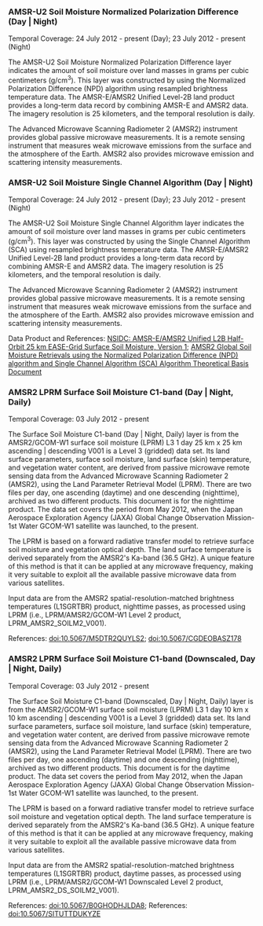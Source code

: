 ### AMSR-U2 Soil Moisture Normalized Polarization Difference (Day | Night)
Temporal Coverage: 24 July 2012 - present (Day); 23 July 2012 - present (Night)

The AMSR-U2 Soil Moisture Normalized Polarization Difference layer indicates the amount of soil moisture over land masses in grams per cubic centimeters (g/cm<sup>3</sup>). This layer was constructed by using the Normalized Polarization Difference (NPD) algorithm using resampled brightness temperature data. The AMSR-E/AMSR2 Unified Level-2B land product provides a long-term data record by combining AMSR-E and AMSR2 data. The imagery resolution is 25 kilometers, and the temporal resolution is daily.

The Advanced Microwave Scanning Radiometer 2 (AMSR2) instrument provides global passive microwave measurements. It is a remote sensing instrument that measures weak microwave emissions from the surface and the atmosphere of the Earth. AMSR2 also provides microwave emission and scattering intensity measurements.

### AMSR-U2 Soil Moisture Single Channel Algorithm (Day | Night)
Temporal Coverage: 24 July 2012 - present (Day); 23 July 2012 - present (Night)

The AMSR-U2 Soil Moisture Single Channel Algorithm layer indicates the amount of soil moisture over land masses in grams per cubic centimeters (g/cm<sup>3</sup>). This layer was constructed by using the Single Channel Algorithm (SCA) using resampled brightness temperature data. The AMSR-E/AMSR2 Unified Level-2B land product provides a long-term data record by combining AMSR-E and AMSR2 data. The imagery resolution is 25 kilometers, and the temporal resolution is daily.

The Advanced Microwave Scanning Radiometer 2 (AMSR2) instrument provides global passive microwave measurements. It is a remote sensing instrument that measures weak microwave emissions from the surface and the atmosphere of the Earth. AMSR2 also provides microwave emission and scattering intensity measurements.

Data Product and References:
[NSIDC: AMSR-E/AMSR2 Unified L2B Half-Orbit 25 km EASE-Grid Surface Soil Moisture, Version 1](http://nsidc.org/data/au_land);
[AMSR2 Global Soil Moisture Retrievals using the Normalized Polarization Difference (NPD) algorithm and Single Channel Algorithm (SCA) Algorithm Theoretical Basis Document](http://nsidc.org/sites/nsidc.org/files/technical-references/AMSR2_ATBD.DOCX)

### AMSR2 LPRM Surface Soil Moisture C1-band (Day | Night, Daily)
Temporal Coverage: 03 July 2012 - present

The Surface Soil Moisture C1-band (Day | Night, Daily) layer is from the AMSR2/GCOM-W1 surface soil moisture (LPRM) L3 1 day 25 km x 25 km ascending | descending V001 is a Level 3 (gridded) data set. Its land surface parameters, surface soil moisture, land surface (skin) temperature, and vegetation water content, are derived from passive microwave remote sensing data from the Advanced Microwave Scanning Radiometer 2 (AMSR2), using the Land Parameter Retrieval Model (LPRM). There are two files per day, one ascending (daytime) and one descending (nighttime), archived as two different products. This document is for the nighttime product. The data set covers the period from May 2012, when the Japan Aerospace Exploration Agency (JAXA) Global Change Observation Mission-1st Water GCOM-W1 satellite was launched, to the present.

The LPRM is based on a forward radiative transfer model to retrieve surface soil moisture and vegetation optical depth. The land surface temperature is derived separately from the AMSR2's Ka-band (36.5 GHz). A unique feature of this method is that it can be applied at any microwave frequency, making it very suitable to exploit all the available passive microwave data from various satellites.

Input data are from the AMSR2 spatial-resolution-matched brightness temperatures (L1SGRTBR) product, nighttime passes, as processed using LPRM (i.e., LPRM/AMSR2/GCOM-W1 Level 2 product, LPRM_AMSR2_SOILM2_V001).

References: [doi:10.5067/M5DTR2QUYLS2](https://dx.doi.org/10.5067/M5DTR2QUYLS2); [doi:10.5067/CGDEOBASZ178](https://dx.doi.org/10.5067/CGDEOBASZ178)

### AMSR2 LPRM  Surface Soil Moisture C1-band (Downscaled, Day | Night, Daily)
Temporal Coverage: 03 July 2012 - present

The Surface Soil Moisture C1-band (Downscaled, Day | Night, Daily) layer is from the AMSR2/GCOM-W1 surface soil moisture (LPRM) L3 1 day 10 km x 10 km ascending | descending V001 is a Level 3 (gridded) data set. Its land surface parameters, surface soil moisture, land surface (skin) temperature, and vegetation water content, are derived from passive microwave remote sensing data from the Advanced Microwave Scanning Radiometer 2 (AMSR2), using the Land Parameter Retrieval Model (LPRM). There are two files per day, one ascending (daytime) and one descending (nighttime), archived as two different products. This document is for the daytime product. The data set covers the period from May 2012, when the Japan Aerospace Exploration Agency (JAXA) Global Change Observation Mission-1st Water GCOM-W1 satellite was launched, to the present.

The LPRM is based on a forward radiative transfer model to retrieve surface soil moisture and vegetation optical depth. The land surface temperature is derived separately from the AMSR2's Ka-band (36.5 GHz). A unique feature of this method is that it can be applied at any microwave frequency, making it very suitable to exploit all the available passive microwave data from various satellites.

Input data are from the AMSR2 spatial-resolution-matched brightness temperatures (L1SGRTBR) product, daytime passes, as processed using LPRM (i.e., LPRM/AMSR2/GCOM-W1 Downscaled Level 2 product, LPRM_AMSR2_DS_SOILM2_V001).

References: [doi:10.5067/B0GHODHJLDA8](https://dx.doi.org/10.5067/B0GHODHJLDA8); References: [doi:10.5067/SITUTTDUKYZE](https://dx.doi.org/10.5067/SITUTTDUKYZE)
